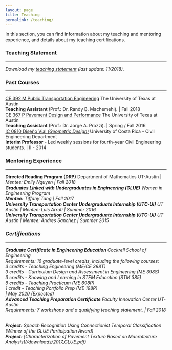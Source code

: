 ```yaml
---
layout: page
title: Teaching
permalink: /teaching/
---
```


In this section, you can find information about my teaching and mentoring experience, and details about my teaching certifications.

### Teaching Statement
___
<i>Download my [teaching statement](/downloads/teaching_statement.pdf) (last update: 11/2018).</i>

### Past Courses
___

[CE 392 M Public Transportation Engineering](/downloads/2018_syllabus.pdf) The University of Texas at Austin <br><b>Teaching Assistant</b> (Prof.: Dr. Randy B. Machemehl). | Fall 2018 <br>
[CE 367 P Pavement Design and Performance](/downloads/2016_syllabus.pdf) The University of Texas at Austin <br><b>Teaching Assistant</b> (Prof.: Dr. Jorge A. Prozzi). | Spring / Fall 2016 <br>
[IC 0810 Diseño Vial <i>(Geometric Design)</i>](/downloads/2014_programa.pdf) University of Costa Rica - Civil Engineering Department <br><b>Interim Professor</b> - Led weekly sessions for fourth-year Civil Engineering students. | II - 2014 <br>

### Mentoring Experience
___

<b>Directed Reading Program (DRP)</b> Department of Mathematics UT-Austin | <i>Mentee: Emily Nguyen  | Fall 2018 <br>
<b>Graduates Linked with Undergraduates in Engineering (GLUE)</b> Women in Engineering Program <br> <i><b>Mentee:</b> Tiffany Tang | Fall 2017 <br>
<b>University Transportation Center Undergraduate Internship (UTC-UI)</b> UT Austin | <i>Mentee: Luis Arruti </i> | Summer 2016 <br>
<b>University Transportation Center Undergraduate Internship (UTC-UI)</b> UT Austin | <i>Mentee: Andres Sanchez</i> | Summer 2015

### Certifications
___

<b>Graduate Certificate in Engineering Education</b> Cockrell School of Engineering<br>Requirements: 16 graduate-level credits, including the following courses: <br>
3 credits - Teaching Engineering (ME/CE 398T) <br>
3 credits - Curriculum Design and Assessment in Engineering (ME 398S)<br>
3 credits - Knowing and Learning in STEM Education (STM 385)<br>
6 credits - Teaching Practicum (ME 698P)<br>
1 credit - Teaching Portfolio Prep (ME 198P)<br> | May 2020 <i>(Expected)</i> <br>
<b>Advanced Teaching Preparation Certificate</b> Faculty Innovation Center UT-Austin<br>Requirements: 7 workshops and a qualifying teaching statement. | Fall 2018<br>


<br>
<b>Project:</b> Speach Recognition Using Connectionist Temporal Classification</i>
<br>
<i>(Winner of the GLUE Participation Award)</i>
<br>
<b>Project:</b> [Characterization of Pavement Texture Based on Macrotexture Analysis](/downloads/2017_GLUE.pdf)</i>


